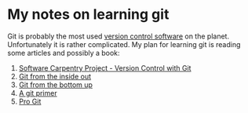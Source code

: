 # My notes on learning git

Git is probably the most used [version control
software](https://en.wikipedia.org/wiki/Version_control) on the
planet. Unfortunately it is rather complicated. My plan for learning
git is reading some articles and possibly a book:

1. [Software Carpentry Project - Version Control with Git](https://swcarpentry.github.io/git-novice/)
1. [Git from the inside out](https://maryrosecook.com/blog/post/git-from-the-inside-out)
1. [Git from the bottom up](https://jwiegley.github.io/git-from-the-bottom-up/)
1. [A git primer](https://danielmiessler.com/study/git/)
1. [Pro Git](https://git-scm.com/book/en/v2)
